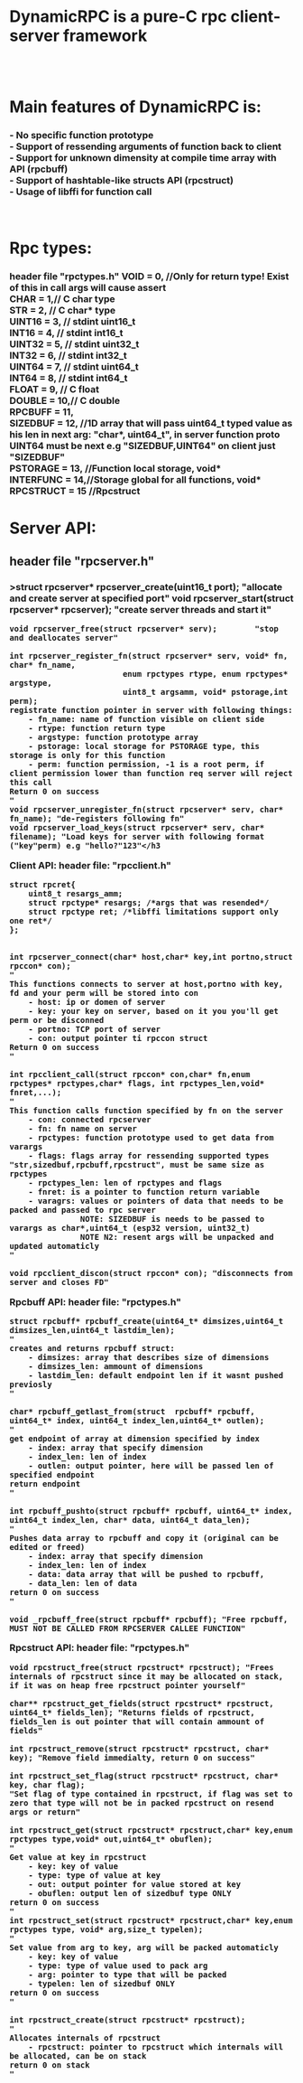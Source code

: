 <h1>DynamicRPC is a pure-C rpc client-server framework</h1></br></br>
<h1>Main features of DynamicRPC is:</h1>
<h3>- No specific function prototype</br>
    - Support of ressending arguments of function back to client</br>
    - Support for unknown dimensity at compile time array with API (rpcbuff)</br>
    - Support of hashtable-like structs API (rpcstruct)</br>
    - Usage of libffi for function call</br></h3>
</br>

<h1>Rpc types:</h1>
    <h3>header file "rpctypes.h"
    VOID = 0, //Only for return type! Exist of this in call args will cause assert</br>
    CHAR = 1,// C char type</br>
    STR = 2, // C char* type</br>
    UINT16 = 3, // stdint uint16_t</br>
    INT16 = 4,  // stdint int16_t</br>
    UINT32 = 5, // stdint uint32_t</br>
    INT32 = 6,  // stdint int32_t</br>
    UINT64 = 7, // stdint uint64_t</br>
    INT64 = 8,  // stdint int64_t</br>
    FLOAT = 9,  // C float</br>
    DOUBLE = 10,// C double</br>
    RPCBUFF = 11,</br>
    SIZEDBUF = 12, //1D array that will pass uint64_t typed value as his len in next arg: "char*, uint64_t", in server function proto UINT64 must be next e.g "SIZEDBUF,UINT64"
    on client just "SIZEDBUF"</br>
    PSTORAGE = 13, //Function local storage, void*</br>
    INTERFUNC = 14,//Storage global for all functions, void*</br>
    RPCSTRUCT = 15 //Rpcstruct</br></h3>

<h1>Server API:</h1>
    <h2>header file "rpcserver.h"</h2>
    <h3>>struct rpcserver* rpcserver_create(uint16_t port);  "allocate and create server at specified port"
    void rpcserver_start(struct rpcserver* rpcserver);  "create server threads and start it"

    void rpcserver_free(struct rpcserver* serv);        "stop and deallocates server"

    int rpcserver_register_fn(struct rpcserver* serv, void* fn, char* fn_name,
                            enum rpctypes rtype, enum rpctypes* argstype,
                            uint8_t argsamm, void* pstorage,int perm);
    registrate function pointer in server with following things:
        - fn_name: name of function visible on client side
        - rtype: function return type
        - argstype: function prototype array
        - pstorage: local storage for PSTORAGE type, this storage is only for this function
        - perm: function permission, -1 is a root perm, if client permission lower than function req server will reject this call
    Return 0 on success
    "
    void rpcserver_unregister_fn(struct rpcserver* serv, char* fn_name); "de-registers following fn"
    void rpcserver_load_keys(struct rpcserver* serv, char* filename); "Load keys for server with following format ("key"perm) e.g "hello?"123"</h3


Client API:
    header file: "rpcclient.h"

    struct rpcret{
        uint8_t resargs_amm;
        struct rpctype* resargs; /*args that was resended*/
        struct rpctype ret; /*libffi limitations support only one ret*/
    };


    int rpcserver_connect(char* host,char* key,int portno,struct rpccon* con);
    "
    This functions connects to server at host,portno with key, fd and your perm will be stored into con
        - host: ip or domen of server
        - key: your key on server, based on it you you'll get perm or be disconned
        - portno: TCP port of server
        - con: output pointer ti rpccon struct
    Return 0 on success
    "

    int rpcclient_call(struct rpccon* con,char* fn,enum rpctypes* rpctypes,char* flags, int rpctypes_len,void* fnret,...);
    "
    This function calls function specified by fn on the server
        - con: connected rpcserver
        - fn: fn name on server
        - rpctypes: function prototype used to get data from varargs
        - flags: flags array for ressending supported types "str,sizedbuf,rpcbuff,rpcstruct", must be same size as rpctypes
        - rpctypes_len: len of rpctypes and flags
        - fnret: is a pointer to function return variable
        - varagrs: values or pointers of data that needs to be packed and passed to rpc server
                   NOTE: SIZEDBUF is needs to be passed to varargs as char*,uint64_t (esp32 version, uint32_t)
                   NOTE N2: resent args will be unpacked and updated automaticly
    "

    void rpcclient_discon(struct rpccon* con); "disconnects from server and closes FD"




Rpcbuff API:
    header file: "rpctypes.h"

    struct rpcbuff* rpcbuff_create(uint64_t* dimsizes,uint64_t dimsizes_len,uint64_t lastdim_len);
    "
    creates and returns rpcbuff struct:
        - dimsizes: array that describes size of dimensions
        - dimsizes_len: ammount of dimensions
        - lastdim_len: default endpoint len if it wasnt pushed previosly
    "

    char* rpcbuff_getlast_from(struct  rpcbuff* rpcbuff, uint64_t* index, uint64_t index_len,uint64_t* outlen);
    "
    get endpoint of array at dimension specified by index
        - index: array that specify dimension
        - index_len: len of index
        - outlen: output pointer, here will be passed len of specified endpoint
    return endpoint
    "

    int rpcbuff_pushto(struct rpcbuff* rpcbuff, uint64_t* index, uint64_t index_len, char* data, uint64_t data_len);
    "
    Pushes data array to rpcbuff and copy it (original can be edited or freed)
        - index: array that specify dimension
        - index_len: len of index
        - data: data array that will be pushed to rpcbuff,
        - data_len: len of data
    return 0 on success
    "

    void _rpcbuff_free(struct rpcbuff* rpcbuff); "Free rpcbuff, MUST NOT BE CALLED FROM RPCSERVER CALLEE FUNCTION"


Rpcstruct API:
    header file: "rpctypes.h"

    void rpcstruct_free(struct rpcstruct* rpcstruct); "Frees internals of rpcstruct since it may be allocated on stack, if it was on heap free rpcstruct pointer yourself"

    char** rpcstruct_get_fields(struct rpcstruct* rpcstruct, uint64_t* fields_len); "Returns fields of rpcstruct, fields_len is out pointer that will contain ammount of fields"

    int rpcstruct_remove(struct rpcstruct* rpcstruct, char* key); "Remove field immedialty, return 0 on success"

    int rpcstruct_set_flag(struct rpcstruct* rpcstruct, char* key, char flag);
    "Set flag of type contained in rpcstruct, if flag was set to zero that type will not be in packed rpcstruct on resend args or return"

    int rpcstruct_get(struct rpcstruct* rpcstruct,char* key,enum rpctypes type,void* out,uint64_t* obuflen);
    "
    Get value at key in rpcstruct
        - key: key of value
        - type: type of value at key
        - out: output pointer for value stored at key
        - obuflen: output len of sizedbuf type ONLY
    return 0 on success
    "
    int rpcstruct_set(struct rpcstruct* rpcstruct,char* key,enum rpctypes type, void* arg,size_t typelen);
    "
    Set value from arg to key, arg will be packed automaticly
        - key: key of value
        - type: type of value used to pack arg
        - arg: pointer to type that will be packed
        - typelen: len of sizedbuf ONLY
    return 0 on success
    "

    int rpcstruct_create(struct rpcstruct* rpcstruct);
    "
    Allocates internals of rpcstruct
        - rpcstruct: pointer to rpcstruct which internals will be allocated, can be on stack
    return 0 on stack
    "
